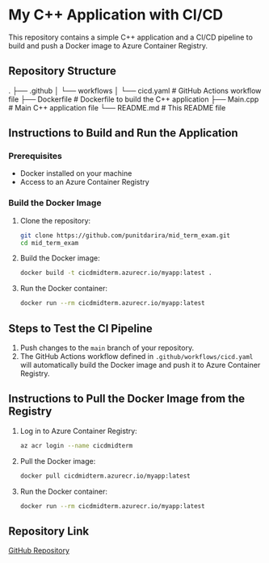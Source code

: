 # My C++ Application with CI/CD

This repository contains a simple C++ application and a CI/CD pipeline to build and push a Docker image to Azure Container Registry.

## Repository Structure
. 
    ├── .github │ 
        └── workflows │
        └── cicd.yaml # GitHub Actions workflow file 
    ├── Dockerfile # Dockerfile to build the C++ application 
    ├── Main.cpp # Main C++ application file 
    └── README.md # This README file


## Instructions to Build and Run the Application

### Prerequisites

- Docker installed on your machine
- Access to an Azure Container Registry

### Build the Docker Image

1. Clone the repository:
    ```sh
    git clone https://github.com/punitdarira/mid_term_exam.git
    cd mid_term_exam
    ```

2. Build the Docker image:
    ```sh
    docker build -t cicdmidterm.azurecr.io/myapp:latest .
    ```

3. Run the Docker container:
    ```sh
    docker run --rm cicdmidterm.azurecr.io/myapp:latest
    ```

## Steps to Test the CI Pipeline

1. Push changes to the `main` branch of your repository.
2. The GitHub Actions workflow defined in `.github/workflows/cicd.yaml` will automatically build the Docker image and push it to Azure Container Registry.

## Instructions to Pull the Docker Image from the Registry

1. Log in to Azure Container Registry:
    ```sh
    az acr login --name cicdmidterm
    ```

2. Pull the Docker image:
    ```sh
    docker pull cicdmidterm.azurecr.io/myapp:latest
    ```

3. Run the Docker container:
    ```sh
    docker run --rm cicdmidterm.azurecr.io/myapp:latest
    ```

## Repository Link

[GitHub Repository](https://github.com/punitdarira/mid_term_exam.git)